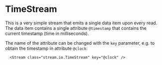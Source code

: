 TimeStream
==========

This is a very simple stream that emits a single data item
upon every read. The data item contains a single attribute
`@timestamp` that contains the current timestamp (time in
milliseconds).

The name of the attribute can be changed with the `key` parameter,
e.g. to obtain the timestamp in attribute `@clock`:

      <Stream class="stream.io.TimeStream" key="@clock" />
